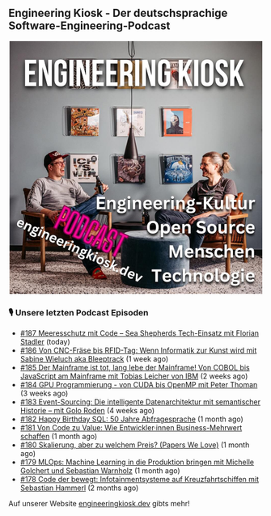 ## Engineering Kiosk - Der deutschsprachige Software-Engineering-Podcast

<p align="center">
  <img width="500" height="500" src="https://github.com/EngineeringKiosk/.github/blob/main/images/podcast_square.jpg" alt="Engineering Kiosk Podcast" title="Engineering Kiosk Podcast">
</p>

### 🎙️ Unsere letzten Podcast Episoden


- [#187 Meeresschutz mit Code – Sea Shepherds Tech-Einsatz mit Florian Stadler](https://engineeringkiosk.dev) (today)
- [#186 Von CNC-Fräse bis RFID-Tag: Wenn Informatik zur Kunst wird mit Sabine Wieluch aka Bleeptrack](https://engineeringkiosk.dev) (1 week ago)
- [#185 Der Mainframe ist tot, lang lebe der Mainframe! Von COBOL bis JavaScript am Mainframe mit Tobias Leicher von IBM](https://engineeringkiosk.dev) (2 weeks ago)
- [#184 GPU Programmierung - von CUDA bis OpenMP mit Peter Thoman](https://engineeringkiosk.dev) (3 weeks ago)
- [#183 Event-Sourcing: Die intelligente Datenarchitektur mit semantischer Historie – mit Golo Roden](https://engineeringkiosk.dev) (4 weeks ago)
- [#182 Happy Birthday SQL: 50 Jahre Abfragesprache](https://engineeringkiosk.dev) (1 month ago)
- [#181 Von Code zu Value: Wie Entwickler·innen Business-Mehrwert schaffen](https://engineeringkiosk.dev) (1 month ago)
- [#180 Skalierung, aber zu welchem Preis? (Papers We Love)](https://engineeringkiosk.dev) (1 month ago)
- [#179 MLOps: Machine Learning in die Produktion bringen mit Michelle Golchert und Sebastian Warnholz](https://engineeringkiosk.dev) (1 month ago)
- [#178 Code der bewegt: Infotainmentsysteme auf Kreuzfahrtschiffen mit Sebastian Hammerl](https://engineeringkiosk.dev) (2 months ago)

Auf unserer Website [engineeringkiosk.dev](https://engineeringkiosk.dev/) gibts mehr!
